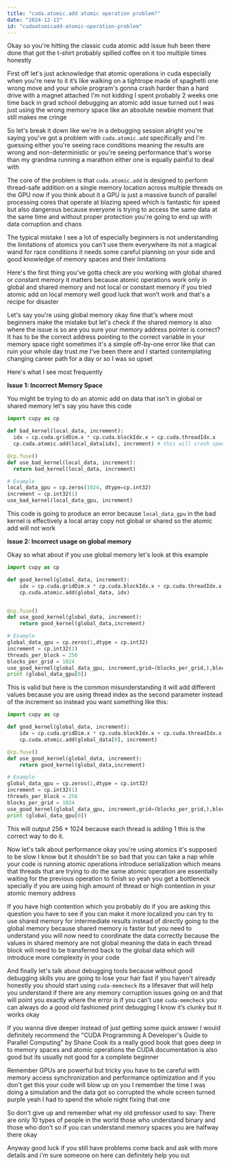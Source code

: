 ```yaml
---
title: "cuda.atomic.add atomic operation problem?"
date: "2024-12-13"
id: "cudaatomicadd-atomic-operation-problem"
---
```


Okay so you're hitting the classic cuda atomic add issue huh been there done that got the t-shirt probably spilled coffee on it too multiple times honestly

First off let's just acknowledge that atomic operations in cuda especially when you're new to it it’s like walking on a tightrope made of spaghetti one wrong move and your whole program's gonna crash harder than a hard drive with a magnet attached I'm not kidding I spent probably 2 weeks one time back in grad school debugging an atomic add issue turned out I was just using the wrong memory space like an absolute newbie moment that still makes me cringe

So let's break it down like we're in a debugging session alright you're saying you've got a problem with `cuda.atomic.add` specifically and I'm guessing either you're seeing race conditions meaning the results are wrong and non-deterministic or you're seeing performance that's worse than my grandma running a marathon either one is equally painful to deal with

The core of the problem is that `cuda.atomic.add` is designed to perform thread-safe addition on a single memory location across multiple threads on the GPU now if you think about it a GPU is just a massive bunch of parallel processing cores that operate at blazing speed which is fantastic for speed but also dangerous because everyone is trying to access the same data at the same time and without proper protection you're going to end up with data corruption and chaos

The typical mistake I see a lot of especially beginners is not understanding the limitations of atomics you can't use them everywhere its not a magical wand for race conditions it needs some careful planning on your side and good knowledge of memory spaces and their limitations

Here's the first thing you've gotta check are you working with global shared or constant memory it matters because atomic operations work only in global and shared memory and not local or constant memory if you tried atomic add on local memory well good luck that won’t work and that's a recipe for disaster

Let's say you're using global memory okay fine that's where most beginners make the mistake but let's check if the shared memory is also where the issue is so are you sure your memory address pointer is correct? It has to be the correct address pointing to the correct variable in your memory space right sometimes it's a simple off-by-one error like that can ruin your whole day trust me I've been there and I started contemplating changing career path for a day or so I was so upset

Here's what I see most frequently

**Issue 1: Incorrect Memory Space**

You might be trying to do an atomic add on data that isn't in global or shared memory let's say you have this code

```python
import cupy as cp

def bad_kernel(local_data, increment):
  idx = cp.cuda.gridDim.x * cp.cuda.blockIdx.x + cp.cuda.threadIdx.x
  cp.cuda.atomic.add(local_data[idx], increment) # this will crash spectacularly

@cp.fuse()
def use_bad_kernel(local_data, increment):
  return bad_kernel(local_data, increment)

# Example
local_data_gpu = cp.zeros(1024, dtype=cp.int32)
increment = cp.int32(1)
use_bad_kernel(local_data_gpu, increment)
```

This code is going to produce an error because `local_data_gpu` in the bad kernel is effectively a local array copy not global or shared so the atomic add will not work

**Issue 2: Incorrect usage on global memory**

Okay so what about if you use global memory let's look at this example

```python
import cupy as cp

def good_kernel(global_data, increment):
    idx = cp.cuda.gridDim.x * cp.cuda.blockIdx.x + cp.cuda.threadIdx.x
    cp.cuda.atomic.add(global_data, idx)


@cp.fuse()
def use_good_kernel(global_data, increment):
    return good_kernel(global_data,increment)

# Example
global_data_gpu = cp.zeros(1,dtype = cp.int32)
increment = cp.int32(1)
threads_per_block = 256
blocks_per_grid = 1024
use_good_kernel(global_data_gpu, increment,grid=(blocks_per_grid,),block=(threads_per_block,))
print (global_data_gpu[0])
```

This is valid but here is the common misunderstanding it will add different values because you are using thread index as the second parameter instead of the increment so instead you want something like this:

```python
import cupy as cp

def good_kernel(global_data, increment):
    idx = cp.cuda.gridDim.x * cp.cuda.blockIdx.x + cp.cuda.threadIdx.x
    cp.cuda.atomic.add(global_data[0], increment)

@cp.fuse()
def use_good_kernel(global_data, increment):
    return good_kernel(global_data,increment)

# Example
global_data_gpu = cp.zeros(1,dtype = cp.int32)
increment = cp.int32(1)
threads_per_block = 256
blocks_per_grid = 1024
use_good_kernel(global_data_gpu, increment,grid=(blocks_per_grid,),block=(threads_per_block,))
print (global_data_gpu[0])
```

This will output 256 * 1024 because each thread is adding 1 this is the correct way to do it.

Now let's talk about performance okay you're using atomics it's supposed to be slow I know but it shouldn't be so bad that you can take a nap while your code is running atomic operations introduce serialization which means that threads that are trying to do the same atomic operation are essentially waiting for the previous operation to finish so yeah you get a bottleneck specially if you are using high amount of thread or high contention in your atomic memory address

If you have high contention which you probably do if you are asking this question you have to see if you can make it more localized you can try to use shared memory for intermediate results instead of directly going to the global memory because shared memory is faster but you need to understand you will now need to coordinate the data correctly because the values in shared memory are not global meaning the data in each thread block will need to be transferred back to the global data which will introduce more complexity in your code

And finally let's talk about debugging tools because without good debugging skills you are going to lose your hair fast if you haven't already honestly you should start using `cuda-memcheck` its a lifesaver that will help you understand if there are any memory corruption issues going on and that will point you exactly where the error is if you can't use `cuda-memcheck` you can always do a good old fashioned print debugging I know it’s clunky but it works okay

If you wanna dive deeper instead of just getting some quick answer I would definitely recommend the "CUDA Programming A Developer's Guide to Parallel Computing" by Shane Cook its a really good book that goes deep in to memory spaces and atomic operations the CUDA documentation is also good but its usually not good for a complete beginner

Remember GPUs are powerful but tricky you have to be careful with memory access synchronization and performance optimization and if you don't get this your code will blow up on you I remember the time I was doing a simulation and the data got so corrupted the whole screen turned purple yeah I had to spend the whole night fixing that one

So don't give up and remember what my old professor used to say: There are only 10 types of people in the world those who understand binary and those who don't so if you can understand memory spaces you are halfway there okay

Anyway good luck if you still have problems come back and ask with more details and i'm sure someone on here can definitely help you out
